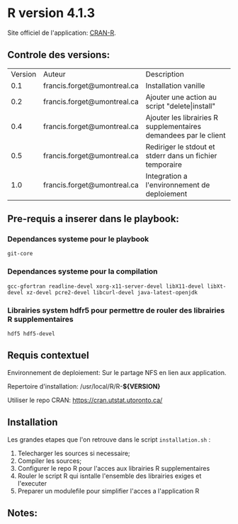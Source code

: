 
# R version 4.1.3

Site officiel de l'application: [CRAN-R](https://cran.r-project.org/).

## Controle des **versions**:

<table>
<tr>
    <td>Version</td><td>Auteur</td><td>Description</td>
</tr><tr>
    <td>0.1</td><td>francis.forget@umontreal.ca</td><td>Installation vanille</td>
</tr><tr>
    <td>0.2</td><td>francis.forget@umontreal.ca</td><td>Ajouter une action au script "delete|install"</td>
</tr><tr>
    <td>0.4</td><td>francis.forget@umontreal.ca</td><td>Ajouter les librairies R supplementaires demandees par le client</td>
</tr><tr>
    <td>0.5</td><td>francis.forget@umontreal.ca</td><td>Rediriger le stdout et stderr dans un fichier temporaire</td>
</tr><tr>
    <td>1.0</td><td>francis.forget@umontreal.ca</td><td>Integration a l'environnement de deploiement</td>
</tr>
</table>

## Pre-requis a inserer dans le playbook:
### Dependances systeme pour le playbook
`git-core`

### Dependances systeme pour la compilation
`gcc-gfortran readline-devel xorg-x11-server-devel libX11-devel libXt-devel xz-devel pcre2-devel libcurl-devel java-latest-openjdk`

### Librairies system hdfr5 pour permettre de rouler des librairies R supplementaires
`hdf5 hdf5-devel`

## Requis contextuel

Environnement de deploiement: Sur le partage NFS en lien aux application.

Repertoire d'installation: /usr/local/R/R-**${VERSION}**

Utiliser le repo CRAN: <https://cran.utstat.utoronto.ca/>

## Installation
Les grandes etapes que l'on retrouve dans le script `installation.sh` :
1. Telecharger les sources si necessaire;
2. Compiler les sources;
3. Configurer le repo R pour l'acces aux librairies R supplementaires 
4. Rouler le script R qui isntalle l'ensemble des librairies exiges et l'executer
5. Preparer un modulefile pour simplifier l'acces a l'application R

## Notes:

